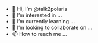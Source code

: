 - 👋 Hi, I’m @talk2polaris
- 👀 I’m interested in ...
- 🌱 I’m currently learning ...
- 💞️ I’m looking to collaborate on ...
- 📫 How to reach me ...

<!---
talk2polaris/talk2polaris is a ✨ special ✨ repository because its `README.md` (this file) appears on your GitHub profile.
You can click the Preview link to take a look at your changes.
--->
